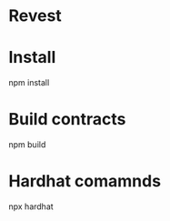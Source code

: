 # Revest

# Install
npm install

# Build contracts
npm build

# Hardhat comamnds
npx hardhat <HARDHAT COMMANDS>